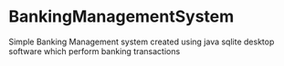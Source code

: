 # BankingManagementSystem
Simple Banking Management system created using java sqlite desktop software which perform banking transactions 
